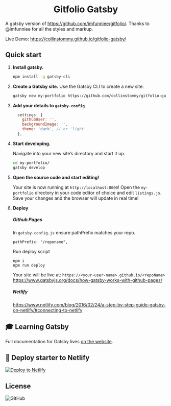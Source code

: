 <h1 align="center">
  Gitfolio Gatsby
</h1>

A gatsby version of  https://github.com/imfunniee/gitfolio/. Thanks to @imfunniee for all the styles and markup.

Live Demo: https://collinstommy.github.io/gitfolio-gatsby/

## Quick start

1.  **Install gatsby.**

    ```sh
    npm install -g gatsby-cli
    ```

2.  **Create a Gatsby site.**
    Use the Gatsby CLI to create a new site.

    ```sh
    gatsby new my-portfolio https://github.com/collinstommy/gitfolio-gatsby
    ```

3. **Add your details to `gatsby-config`**

    ```js
      settings: {
        githubUser: '',
        backgroundImage: '',
        theme: 'dark', // or 'light'
      },
    ```

4.  **Start developing.**

    Navigate into your new site’s directory and start it up.

    ```sh
    cd my-portfolio/
    gatsby develop
    ```

5.  **Open the source code and start editing!**

    Your site is now running at `http://localhost:8000`!
    Open the `my-portfolio` directory in your code editor of choice and edit `listings.js`. Save your changes and the browser will update in real time!

6.  **Deploy**

    ##### Github Pages

    In `gatsby-config.js` ensure pathPrefix matches your repo.
    ```
    pathPrefix: "/reponame",
    ```

    Run deploy script
    ```
    npm i
    npm run deploy
    ```

    Your site will be live at:
    `https://<your-user-name>.github.io/<repoName>`
    <br />
    https://www.gatsbyjs.org/docs/how-gatsby-works-with-github-pages/

    ##### Netlify
    https://www.netlify.com/blog/2016/02/24/a-step-by-step-guide-gatsby-on-netlify/#connecting-to-netlify

## 🎓 Learning Gatsby

Full documentation for Gatsby lives [on the website](https://www.gatsbyjs.org/). 

## 💫 Deploy starter to Netlify

[![Deploy to Netlify](https://www.netlify.com/img/deploy/button.svg)](https://app.netlify.com/start/deploy?repository=https://github.com/collinstommy/gitfolio-gatsby)


## License
![GitHub](https://img.shields.io/github/license/imfunniee/gitfolio.svg?style=popout-square)
